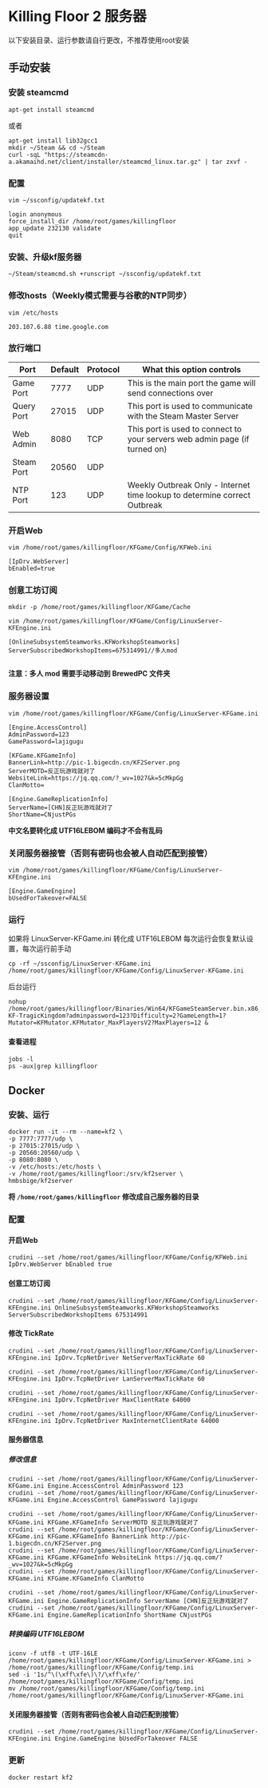 # Killing Floor 2 服务器
以下安装目录、运行参数请自行更改，不推荐使用root安装
## 手动安装
### 安装 steamcmd
`apt-get install steamcmd`

或者

```
apt-get install lib32gcc1
mkdir ~/Steam && cd ~/Steam
curl -sqL "https://steamcdn-a.akamaihd.net/client/installer/steamcmd_linux.tar.gz" | tar zxvf -
```

### 配置
`vim ~/ssconfig/updatekf.txt`
```
login anonymous
force_install_dir /home/root/games/killingfloor
app_update 232130 validate
quit
```

### 安装、升级kf服务器
```
~/Steam/steamcmd.sh +runscript ~/ssconfig/updatekf.txt
```

### 修改hosts（Weekly模式需要与谷歌的NTP同步）
`vim /etc/hosts`
```
203.107.6.88 time.google.com
```

### 放行端口
Port|Default|Protocol|What this option controls
-|-|-|-
Game Port|7777|UDP|This is the main port the game will send connections over
Query Port|27015|UDP|This port is used to communicate with the Steam Master Server
Web Admin|8080|TCP|This port is used to connect to your servers web admin page (if turned on)
Steam Port|20560|UDP
NTP Port|123|UDP|Weekly Outbreak Only - Internet time lookup to determine correct Outbreak

### 开启Web
`vim /home/root/games/killingfloor/KFGame/Config/KFWeb.ini`
```
[IpDrv.WebServer]
bEnabled=true
```

### 创意工坊订阅
`mkdir -p /home/root/games/killingfloor/KFGame/Cache`

`vim /home/root/games/killingfloor/KFGame/Config/LinuxServer-KFEngine.ini`
```
[OnlineSubsystemSteamworks.KFWorkshopSteamworks]
ServerSubscribedWorkshopItems=675314991//多人mod


```
**注意：多人 mod 需要手动移动到 BrewedPC 文件夹**

### 服务器设置
`vim /home/root/games/killingfloor/KFGame/Config/LinuxServer-KFGame.ini`
```
[Engine.AccessControl]
AdminPassword=123
GamePassword=lajigugu

[KFGame.KFGameInfo]
BannerLink=http://pic-1.bigecdn.cn/KF2Server.png
ServerMOTD=反正玩游戏就对了
WebsiteLink=https://jq.qq.com/?_wv=1027&k=5cMkpGg
ClanMotto=

[Engine.GameReplicationInfo]
ServerName=[CHN]反正玩游戏就对了
ShortName=CNjustPGs

```
**中文名要转化成 UTF16LEBOM 编码才不会有乱码**

### 关闭服务器接管（否则有密码也会被人自动匹配到接管）
`vim /home/root/games/killingfloor/KFGame/Config/LinuxServer-KFEngine.ini`
```
[Engine.GameEngine]
bUsedForTakeover=FALSE
```

### 运行
如果将 LinuxServer-KFGame.ini 转化成 UTF16LEBOM 每次运行会恢复默认设置，每次运行前手动
```
cp -rf ~/ssconfig/LinuxServer-KFGame.ini /home/root/games/killingfloor/KFGame/Config/LinuxServer-KFGame.ini
```
后台运行
```
nohup /home/root/games/killingfloor/Binaries/Win64/KFGameSteamServer.bin.x86_64 KF-TragicKingdom?adminpassword=123?Difficulty=2?GameLength=1?Mutator=KFMutator.KFMutator_MaxPlayersV2?MaxPlayers=12 &
```
#### 查看进程
```
jobs -l
ps -aux|grep killingfloor
```

## Docker

### 安装、运行
```
docker run -it --rm --name=kf2 \
-p 7777:7777/udp \
-p 27015:27015/udp \
-p 20560:20560/udp \
-p 8080:8080 \
-v /etc/hosts:/etc/hosts \
-v /home/root/games/killingfloor:/srv/kf2server \
hmbsbige/kf2server
```
**将 `/home/root/games/killingfloor` 修改成自己服务器的目录**

### 配置
#### 开启Web
`crudini --set /home/root/games/killingfloor/KFGame/Config/KFWeb.ini IpDrv.WebServer bEnabled true`

#### 创意工坊订阅
`crudini --set /home/root/games/killingfloor/KFGame/Config/LinuxServer-KFEngine.ini OnlineSubsystemSteamworks.KFWorkshopSteamworks ServerSubscribedWorkshopItems 675314991`

#### 修改 TickRate
```
crudini --set /home/root/games/killingfloor/KFGame/Config/LinuxServer-KFEngine.ini IpDrv.TcpNetDriver NetServerMaxTickRate 60

crudini --set /home/root/games/killingfloor/KFGame/Config/LinuxServer-KFEngine.ini IpDrv.TcpNetDriver LanServerMaxTickRate 60

crudini --set /home/root/games/killingfloor/KFGame/Config/LinuxServer-KFEngine.ini IpDrv.TcpNetDriver MaxClientRate 64000

crudini --set /home/root/games/killingfloor/KFGame/Config/LinuxServer-KFEngine.ini IpDrv.TcpNetDriver MaxInternetClientRate 64000
```

#### 服务器信息

##### 修改信息
```
crudini --set /home/root/games/killingfloor/KFGame/Config/LinuxServer-KFGame.ini Engine.AccessControl AdminPassword 123
crudini --set /home/root/games/killingfloor/KFGame/Config/LinuxServer-KFGame.ini Engine.AccessControl GamePassword lajigugu

crudini --set /home/root/games/killingfloor/KFGame/Config/LinuxServer-KFGame.ini KFGame.KFGameInfo ServerMOTD 反正玩游戏就对了
crudini --set /home/root/games/killingfloor/KFGame/Config/LinuxServer-KFGame.ini KFGame.KFGameInfo BannerLink http://pic-1.bigecdn.cn/KF2Server.png
crudini --set /home/root/games/killingfloor/KFGame/Config/LinuxServer-KFGame.ini KFGame.KFGameInfo WebsiteLink https://jq.qq.com/?_wv=1027&k=5cMkpGg
crudini --set /home/root/games/killingfloor/KFGame/Config/LinuxServer-KFGame.ini KFGame.KFGameInfo ClanMotto

crudini --set /home/root/games/killingfloor/KFGame/Config/LinuxServer-KFGame.ini Engine.GameReplicationInfo ServerName [CHN]反正玩游戏就对了
crudini --set /home/root/games/killingfloor/KFGame/Config/LinuxServer-KFGame.ini Engine.GameReplicationInfo ShortName CNjustPGs
```

##### 转换编码 UTF16LEBOM
```
iconv -f utf8 -t UTF-16LE /home/root/games/killingfloor/KFGame/Config/LinuxServer-KFGame.ini > /home/root/games/killingfloor/KFGame/Config/temp.ini
sed -i '1s/^\(\xff\xfe\)\?/\xff\xfe/' /home/root/games/killingfloor/KFGame/Config/temp.ini
mv /home/root/games/killingfloor/KFGame/Config/temp.ini /home/root/games/killingfloor/KFGame/Config/LinuxServer-KFGame.ini
```

#### 关闭服务器接管（否则有密码也会被人自动匹配到接管）
```
crudini --set /home/root/games/killingfloor/KFGame/Config/LinuxServer-KFEngine.ini Engine.GameEngine bUsedForTakeover FALSE
```

### 更新
`docker restart kf2`
